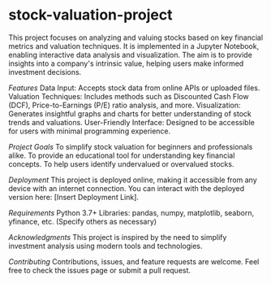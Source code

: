 # stock-valuation-project

This project focuses on analyzing and valuing stocks based on key financial metrics and valuation techniques. It is implemented in a Jupyter Notebook, enabling interactive data analysis and visualization. The aim is to provide insights into a company's intrinsic value, helping users make informed investment decisions.

*Features*
Data Input: Accepts stock data from online APIs or uploaded files.
Valuation Techniques: Includes methods such as Discounted Cash Flow (DCF), Price-to-Earnings (P/E) ratio analysis, and more.
Visualization: Generates insightful graphs and charts for better understanding of stock trends and valuations.
User-Friendly Interface: Designed to be accessible for users with minimal programming experience.

*Project Goals*
To simplify stock valuation for beginners and professionals alike.
To provide an educational tool for understanding key financial concepts.
To help users identify undervalued or overvalued stocks.

*Deployment*
This project is deployed online, making it accessible from any device with an internet connection. You can interact with the deployed version here: [Insert Deployment Link].

*Requirements*
Python 3.7+
Libraries: pandas, numpy, matplotlib, seaborn, yfinance, etc. (Specify others as necessary)

*Acknowledgments*
This project is inspired by the need to simplify investment analysis using modern tools and technologies.

*Contributing*
Contributions, issues, and feature requests are welcome. Feel free to check the issues page or submit a pull request.

